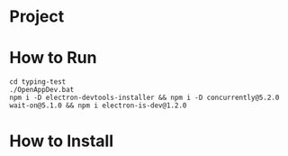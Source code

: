 # Project 

# How to Run
```
cd typing-test
./OpenAppDev.bat
npm i -D electron-devtools-installer && npm i -D concurrently@5.2.0 wait-on@5.1.0 && npm i electron-is-dev@1.2.0
```
# How to Install


